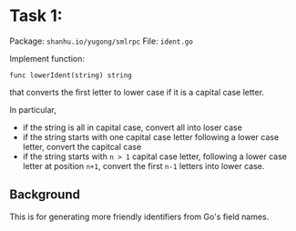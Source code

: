 # Task 1:

Package: `shanhu.io/yugong/smlrpc`
File: `ident.go`

Implement function:

`func lowerIdent(string) string`

that converts the first letter to lower case if it is a capital case
letter.

In particular,
- if the string is all in capital case, convert all into loser case
- if the string starts with one capital case letter following a
  lower case letter, convert the capitcal case
- if the string starts with `n > 1` capital case letter, following
  a lower case letter at position `n+1`, convert the first `n-1`
  letters into lower case.


## Background

This is for generating more friendly identifiers from Go's field
names.
